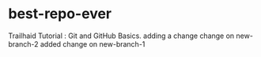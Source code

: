 # best-repo-ever
Trailhaid Tutorial : Git and GitHub Basics.
adding a change
change on new-branch-2
added change on new-branch-1

